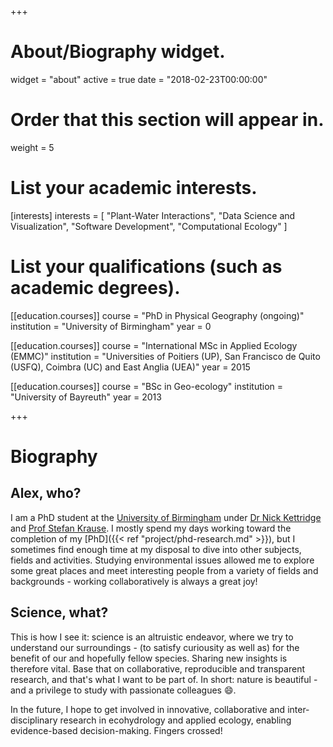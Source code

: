 +++
# About/Biography widget.
widget = "about"
active = true
date = "2018-02-23T00:00:00"

# Order that this section will appear in.
weight = 5

# List your academic interests.
[interests]
  interests = [
    "Plant-Water Interactions",
    "Data Science and Visualization",
    "Software Development",
    "Computational Ecology"
  ]

# List your qualifications (such as academic degrees).
[[education.courses]]
  course = "PhD in Physical Geography (ongoing)"
  institution = "University of Birmingham"
  year = 0

[[education.courses]]
  course = "International MSc in Applied Ecology (EMMC)"
  institution = "Universities of Poitiers (UP), San Francisco de Quito (USFQ), Coimbra (UC) and East Anglia (UEA)"
  year = 2015

[[education.courses]]
  course = "BSc in Geo-ecology"
  institution = "University of Bayreuth"
  year = 2013
 
+++

# Biography

## Alex, who?

I am a PhD student at the [University of Birmingham](http://www.birmingham.ac.uk) under [Dr Nick Kettridge](http://www.birmingham.ac.uk/staff/profiles/gees/kettridge-nick.aspx) and [Prof Stefan Krause](http://www.birmingham.ac.uk/staff/profiles/gees/krause-stefan.aspx). I mostly spend my days working toward the completion of my [PhD]({{< ref "project/phd-research.md" >}}), but I sometimes find enough time at my disposal to dive into other subjects, fields and activities. Studying environmental issues allowed me to explore some great places and meet interesting people from a variety of fields and backgrounds - working collaboratively is always a great joy!

<!--- For a detailed CV click **here** --->


## Science, what?

This is how I see it: science is an altruistic endeavor, where we try to understand our surroundings - (to satisfy curiousity as well as) for the benefit of our and hopefully fellow species. Sharing new insights is therefore vital. Base that on collaborative, reproducible and transparent research, and that's what I want to be part of. In short: nature is beautiful - and a privilege to study with passionate colleagues :smile:.

In the future, I hope to get involved in innovative, collaborative and inter-disciplinary research in ecohydrology and applied ecology, enabling evidence-based decision-making. Fingers crossed!


